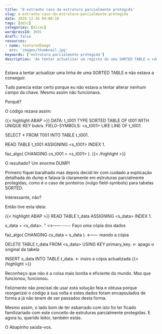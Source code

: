 ```yaml
---
title: 'O estranho caso da estrutura parcialmente protegida'
slug: o-estranho-caso-da-estrutura-parcialmente-protegida
date: 2016-12-26 09:00:10
tags: [ddic]
categories: [dicas]
wordpressId: 3691
draft: false
resources:
- name: featuredImage
  src: 'images/thumbnail.jpg'
keywords: ['estrutura parcialmente protegida']
description: 'Ao tentar actualizar um registo de uma SORTED TABLE o códgio dá dump porque estava a tentar passar por referência uma estrutura parcialmente protegida.'
---
```

Estava a tentar actualizar uma linha de uma SORTED TABLE e não estava a conseguir.

<!--more-->

Tudo parecia estar certo porque eu não estava a tentar alterar nenhum campo da chave.
Mesmo assim não funcionava.

Porquê?

O código rezava assim:


{{< highlight ABAP >}}
DATA: t_t001 TYPE SORTED TABLE OF t001 WITH UNIQUE KEY bukrs.
FIELD-SYMBOLS: <s_t001> LIKE LINE OF t_t001.

SELECT * FROM T001 INTO TABLE t_t001.

READ TABLE t_t001 ASSIGNING <s_t001> INDEX 1.

faz_algo( CHANGING cs_t001 =  <s_t001> ).
{{< /highlight >}}

O resultado? Um enorme DUMP!

Primeiro fiquei baralhado mas depois decidi ler com cuidado a explicação detalhada do dump e falava lá claramente em estruturas parcialmente protegidas, como é o caso de ponteiros (vulgo field-symbols) para tabelas SORTED.

Interessante, não?

Então tive esta ideia:


{{< highlight ABAP >}}
READ TABLE t_data ASSIGNING <s_data> INDEX 1.

s_data = <s_data>.        " <<-------- Faço uma cópia dos dados

faz_algo( CHANGING cs_data = s_data ). <--- mando a cópia

DELETE TABLE t_data FROM <s_data> USING KEY primary_key.  <- apago o original da tabela

INSERT s_data INTO TABLE t_data. <- insiro a cópia actualizada
{{< /highlight >}}

Reconheço que não é a coisa mais bonita e eficiente do mundo. Mas que funcionou, funcionou.

Felizmente não precisei de usar esta solução feia e obtusa porque reorganizei o código à sua volta e estes dados foram encapsulados de forma a já não terem de ser passados desta forma.

Mesmo assim, o lado bom de ter esbarrado com isto foi ter ficado familizariado com este conceito de estruturas parcialmente protegidas. E agora tu, querido leitor, também estás.

O Abapinho saúda-vos.
